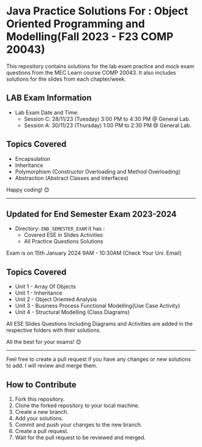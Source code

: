 # Java Practice Solutions For : Object Oriented Programming and Modelling(Fall 2023 - F23 COMP 20043)

This repository contains solutions for the lab exam practice and mock exam questions from the MEC Learn course COMP 20043. It also includes solutions for the slides from each chapter/week.

## LAB Exam Information

- Lab Exam Date and Time:
    - Session C: 28/11/23 (Tuesday) 3:00 PM to 4:30 PM @ General Lab.
    - Session A: 30/11/23 (Thursday) 1:00 PM to 2:30 PM @ General Lab.

## Topics Covered

- Encapsulation
- Inheritance
- Polymorphism (Constructor Overloading and Method Overloading)
- Abstraction (Abstract Classes and Interfaces)

Happy coding! 😊

--------------------------------

 ## Updated for End Semester Exam 2023-2024

 - Directory: `END_SEMESTER_EXAM`  it has :
     - Covered ESE in Slides  Activities 
     - All Practice Questions Solutions 

Exam is on 15th January 2024 9AM - 10:30AM (Check Your Uni. Email)


## Topics Covered

- Unit 1 - Array Of Objects
- Unit 1 - Inheritance
- Unit 2 - Object Oriented Analysis
- Unit 3 - Business Process  Functional Modelling(Use Case  Activity)
- Unit 4 - Structural Modelling (Class Diagrams)


All ESE Slides Questions Including Diagrams and Activities are added in the respective folders with their solutions.

All the best for your exams! 😊

-----------------------------

Feel free to create a pull request if you have any changes or new solutions to add. I will review and merge them.


## How to Contribute

1. Fork this repository.
2. Clone the forked repository to your local machine.
3. Create a new branch.
4. Add your solutions.
5. Commit and push your changes to the new branch.
6. Create a pull request.
7. Wait for the pull request to be reviewed and merged. 
